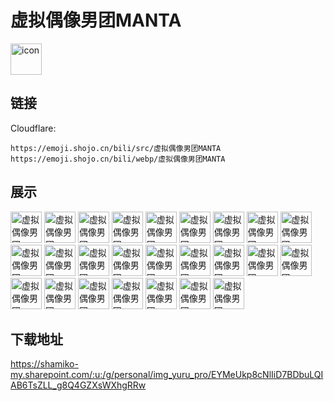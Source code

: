 # 虚拟偶像男团MANTA
<img src="https://emoji.shojo.cn/bili/src/虚拟偶像男团MANTA/icon.png" width="50" height="50" alt="icon">

## 链接
Cloudflare:
```
https://emoji.shojo.cn/bili/src/虚拟偶像男团MANTA
https://emoji.shojo.cn/bili/webp/虚拟偶像男团MANTA
```
## 展示
<img src="https://emoji.shojo.cn/bili/src/虚拟偶像男团MANTA/虚拟偶像男团MANTA-搬砖.png" width="50" height="50" alt="虚拟偶像男团MANTA-搬砖">
<img src="https://emoji.shojo.cn/bili/src/虚拟偶像男团MANTA/虚拟偶像男团MANTA-悲伤.png" width="50" height="50" alt="虚拟偶像男团MANTA-悲伤">
<img src="https://emoji.shojo.cn/bili/src/虚拟偶像男团MANTA/虚拟偶像男团MANTA-贝斯笑话.png" width="50" height="50" alt="虚拟偶像男团MANTA-贝斯笑话">
<img src="https://emoji.shojo.cn/bili/src/虚拟偶像男团MANTA/虚拟偶像男团MANTA-不愧是我.png" width="50" height="50" alt="虚拟偶像男团MANTA-不愧是我">
<img src="https://emoji.shojo.cn/bili/src/虚拟偶像男团MANTA/虚拟偶像男团MANTA-沉思.png" width="50" height="50" alt="虚拟偶像男团MANTA-沉思">
<img src="https://emoji.shojo.cn/bili/src/虚拟偶像男团MANTA/虚拟偶像男团MANTA-点赞.png" width="50" height="50" alt="虚拟偶像男团MANTA-点赞">
<img src="https://emoji.shojo.cn/bili/src/虚拟偶像男团MANTA/虚拟偶像男团MANTA-都不学习吗.png" width="50" height="50" alt="虚拟偶像男团MANTA-都不学习吗">
<img src="https://emoji.shojo.cn/bili/src/虚拟偶像男团MANTA/虚拟偶像男团MANTA-服了.png" width="50" height="50" alt="虚拟偶像男团MANTA-服了">
<img src="https://emoji.shojo.cn/bili/src/虚拟偶像男团MANTA/虚拟偶像男团MANTA-干杯.png" width="50" height="50" alt="虚拟偶像男团MANTA-干杯">
<img src="https://emoji.shojo.cn/bili/src/虚拟偶像男团MANTA/虚拟偶像男团MANTA-乖巧.png" width="50" height="50" alt="虚拟偶像男团MANTA-乖巧">
<img src="https://emoji.shojo.cn/bili/src/虚拟偶像男团MANTA/虚拟偶像男团MANTA-晦气.png" width="50" height="50" alt="虚拟偶像男团MANTA-晦气">
<img src="https://emoji.shojo.cn/bili/src/虚拟偶像男团MANTA/虚拟偶像男团MANTA-火钳刘明.png" width="50" height="50" alt="虚拟偶像男团MANTA-火钳刘明">
<img src="https://emoji.shojo.cn/bili/src/虚拟偶像男团MANTA/虚拟偶像男团MANTA-继续啊哥哥.png" width="50" height="50" alt="虚拟偶像男团MANTA-继续啊哥哥">
<img src="https://emoji.shojo.cn/bili/src/虚拟偶像男团MANTA/虚拟偶像男团MANTA-没钱.png" width="50" height="50" alt="虚拟偶像男团MANTA-没钱">
<img src="https://emoji.shojo.cn/bili/src/虚拟偶像男团MANTA/虚拟偶像男团MANTA-拿捏鸟.png" width="50" height="50" alt="虚拟偶像男团MANTA-拿捏鸟">
<img src="https://emoji.shojo.cn/bili/src/虚拟偶像男团MANTA/虚拟偶像男团MANTA-您这边请.png" width="50" height="50" alt="虚拟偶像男团MANTA-您这边请">
<img src="https://emoji.shojo.cn/bili/src/虚拟偶像男团MANTA/虚拟偶像男团MANTA-收藏.png" width="50" height="50" alt="虚拟偶像男团MANTA-收藏">
<img src="https://emoji.shojo.cn/bili/src/虚拟偶像男团MANTA/虚拟偶像男团MANTA-说笑了.png" width="50" height="50" alt="虚拟偶像男团MANTA-说笑了">
<img src="https://emoji.shojo.cn/bili/src/虚拟偶像男团MANTA/虚拟偶像男团MANTA-送花.png" width="50" height="50" alt="虚拟偶像男团MANTA-送花">
<img src="https://emoji.shojo.cn/bili/src/虚拟偶像男团MANTA/虚拟偶像男团MANTA-天若有情.png" width="50" height="50" alt="虚拟偶像男团MANTA-天若有情">
<img src="https://emoji.shojo.cn/bili/src/虚拟偶像男团MANTA/虚拟偶像男团MANTA-投币.png" width="50" height="50" alt="虚拟偶像男团MANTA-投币">
<img src="https://emoji.shojo.cn/bili/src/虚拟偶像男团MANTA/虚拟偶像男团MANTA-压力山大.png" width="50" height="50" alt="虚拟偶像男团MANTA-压力山大">
<img src="https://emoji.shojo.cn/bili/src/虚拟偶像男团MANTA/虚拟偶像男团MANTA-养身.png" width="50" height="50" alt="虚拟偶像男团MANTA-养身">
<img src="https://emoji.shojo.cn/bili/src/虚拟偶像男团MANTA/虚拟偶像男团MANTA-元气.png" width="50" height="50" alt="虚拟偶像男团MANTA-元气">
<img src="https://emoji.shojo.cn/bili/src/虚拟偶像男团MANTA/虚拟偶像男团MANTA-炸厨房.png" width="50" height="50" alt="虚拟偶像男团MANTA-炸厨房">

## 下载地址

https://shamiko-my.sharepoint.com/:u:/g/personal/img_yuru_pro/EYMeUkp8cNlIiD7BDbuLQIAB6TsZLL_g8Q4GZXsWXhgRRw